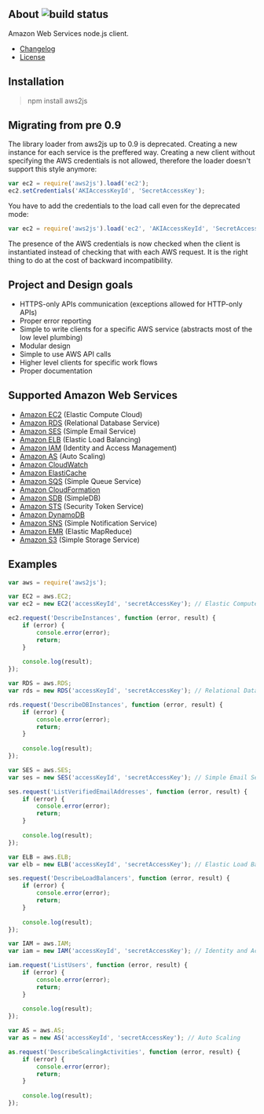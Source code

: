 ## About ![build status](https://secure.travis-ci.org/SaltwaterC/aws2js.png?branch=next)

Amazon Web Services node.js client.

 * [Changelog](https://github.com/SaltwaterC/aws2js/blob/master/doc/CHANGELOG.md)
 * [License](https://github.com/SaltwaterC/aws2js/blob/master/doc/LICENSE.md)

## Installation

> npm install aws2js

## Migrating from pre 0.9

The library loader from aws2js up to 0.9 is deprecated. Creating a new instance for each service is the preffered way. Creating a new client without specifying the AWS credentials is not allowed, therefore the loader doesn't support this style anymore:

```javascript
var ec2 = require('aws2js').load('ec2');
ec2.setCredentials('AKIAccessKeyId', 'SecretAccessKey');
```

You have to add the credentials to the load call even for the deprecated mode:

```javascript
var ec2 = require('aws2js').load('ec2', 'AKIAccessKeyId', 'SecretAccessKey');
```

The presence of the AWS credentials is now checked when the client is instantiated instead of checking that with each AWS request. It is the right thing to do at the cost of backward incompatibility.

## Project and Design goals

 * HTTPS-only APIs communication (exceptions allowed for HTTP-only APIs)
 * Proper error reporting
 * Simple to write clients for a specific AWS service (abstracts most of the low level plumbing)
 * Modular design
 * Simple to use AWS API calls
 * Higher level clients for specific work flows
 * Proper documentation

## Supported Amazon Web Services

 * [Amazon EC2](https://github.com/SaltwaterC/aws2js/wiki/EC2-Client) (Elastic Compute Cloud)
 * [Amazon RDS](https://github.com/SaltwaterC/aws2js/wiki/RDS-Client) (Relational Database Service)
 * [Amazon SES](https://github.com/SaltwaterC/aws2js/wiki/SES-Client) (Simple Email Service)
 * [Amazon ELB](https://github.com/SaltwaterC/aws2js/wiki/ELB-Client) (Elastic Load Balancing)
 * [Amazon IAM](https://github.com/SaltwaterC/aws2js/wiki/IAM-Client) (Identity and Access Management)
 * [Amazon AS](https://github.com/SaltwaterC/aws2js/wiki/AS-Client) (Auto Scaling)
 * [Amazon CloudWatch](https://github.com/SaltwaterC/aws2js/wiki/CloudWatch-Client)
 * [Amazon ElastiCache](https://github.com/SaltwaterC/aws2js/wiki/ElastiCache-Client)
 * [Amazon SQS](https://github.com/SaltwaterC/aws2js/wiki/SQS-Client) (Simple Queue Service)
 * [Amazon CloudFormation](https://github.com/SaltwaterC/aws2js/wiki/CloudFormation-Client)
 * [Amazon SDB](https://github.com/SaltwaterC/aws2js/wiki/SDB-Client) (SimpleDB)
 * [Amazon STS](https://github.com/SaltwaterC/aws2js/wiki/STS-Client) (Security Token Service)
 * [Amazon DynamoDB](https://github.com/SaltwaterC/aws2js/wiki/DynamoDB-Client)
 * [Amazon SNS](https://github.com/SaltwaterC/aws2js/wiki/SNS-Client) (Simple Notification Service)
 * [Amazon EMR](https://github.com/SaltwaterC/aws2js/wiki/EMR-Client) (Elastic MapReduce)
 * [Amazon S3](https://github.com/SaltwaterC/aws2js/wiki/S3-Client) (Simple Storage Service)

## Examples

```javascript
var aws = require('aws2js');

var EC2 = aws.EC2;
var ec2 = new EC2('accessKeyId', 'secretAccessKey'); // Elastic Compute Cloud

ec2.request('DescribeInstances', function (error, result) {
	if (error) {
		console.error(error);
		return;
	}
	
	console.log(result);
});

var RDS = aws.RDS;
var rds = new RDS('accessKeyId', 'secretAccessKey'); // Relational Database Service

rds.request('DescribeDBInstances', function (error, result) {
	if (error) {
		console.error(error);
		return;
	}
	
	console.log(result);
});

var SES = aws.SES;
var ses = new SES('accessKeyId', 'secretAccessKey'); // Simple Email Service

ses.request('ListVerifiedEmailAddresses', function (error, result) {
	if (error) {
		console.error(error);
		return;
	}
	
	console.log(result);
});

var ELB = aws.ELB;
var elb = new ELB('accessKeyId', 'secretAccessKey'); // Elastic Load Balancing

ses.request('DescribeLoadBalancers', function (error, result) {
	if (error) {
		console.error(error);
		return;
	}
	
	console.log(result);
});

var IAM = aws.IAM;
var iam = new IAM('accessKeyId', 'secretAccessKey'); // Identity and Access Management

iam.request('ListUsers', function (error, result) {
	if (error) {
		console.error(error);
		return;
	}
	
	console.log(result);
});

var AS = aws.AS;
var as = new AS('accessKeyId', 'secretAccessKey'); // Auto Scaling

as.request('DescribeScalingActivities', function (error, result) {
	if (error) {
		console.error(error);
		return;
	}
	
	console.log(result);
});
```

